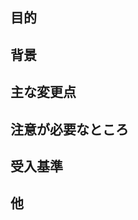 <!-- I want to review in Japanese. -->

<!-- 関連Issue -->

## 目的

<!-- コードが解決しようとしている事 -->

## 背景

<!-- 変更の背景や制約、関連データ等。 -->

## 主な変更点

<!-- 変更の要点。 -->

## 注意が必要なところ

<!-- 変更に伴い、特にレビュアーが注意して欲しいポイント -->

## 受入基準

<!-- 必要に応じて受入基準を確かめるための手順を補足する -->

## 他

<!-- I want to review in Japanese. -->
